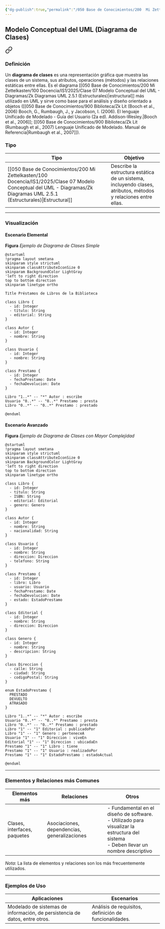 ```yaml
---
{"dg-publish":true,"permalink":"/050 Base de Conocimientos/200  Mi Zettelkasten/100 Docencia/IS1/2025/Clase 07 Modelo Conceptual del UML - Diagramas/Zk Modelo Conceptual del UML (Diagrama de Clases)/","tags":["digitalGarden","modeloConceptualUML"]}
---
```


## Modelo Conceptual del UML (Diagrama de Clases)



<div class="transclusion internal-embed is-loaded"><a class="markdown-embed-link" href="/050 Base de Conocimientos/200  Mi Zettelkasten/100 Docencia/IS1/2025/Clase 13 Diagrama de Clases (Fundamentos, Elementos, Relaciones, etc.)/Zk Diagrama de Clases (Introducción, Definición, Características y sus Usos)/#definicion" aria-label="Open link"><svg xmlns="http://www.w3.org/2000/svg" width="24" height="24" viewBox="0 0 24 24" fill="none" stroke="currentColor" stroke-width="2" stroke-linecap="round" stroke-linejoin="round" class="svg-icon lucide-link"><path d="M10 13a5 5 0 0 0 7.54.54l3-3a5 5 0 0 0-7.07-7.07l-1.72 1.71"></path><path d="M14 11a5 5 0 0 0-7.54-.54l-3 3a5 5 0 0 0 7.07 7.07l1.71-1.71"></path></svg></a><div class="markdown-embed">



### Definición

Un **diagrama de clases** es una representación gráfica que muestra las clases de un sistema, sus atributos, operaciones (métodos) y las relaciones estáticas entre ellas. Es el diagrama [[050 Base de Conocimientos/200  Mi Zettelkasten/100 Docencia/IS1/2025/Clase 07 Modelo Conceptual del UML - Diagramas/Zk Diagramas UML 2.5.1 (Estructurales)\|estructural]] más utilizado en UML y sirve como base para el análisis y diseño orientado a objetos ([[050 Base de Conocimientos/900 Biblioteca/Zk Lit (Booch et al., 2006) Booch, G., Rumbaugh, J., y Jacobson, I. (2006). El lenguaje Unificado de Modelado - Guía del Usuario (2a ed). Addison-Wesley.\|Booch et al., 2006]]; [[050 Base de Conocimientos/900 Biblioteca/Zk Lit (Rumbaugh et al., 2007) Lenguaje Unificado de Modelado. Manual de Referencia\|Rumbaugh et al., 2007]]).


</div></div>


### Tipo

| Tipo                                                    | Objetivo                                                                                                       |
| ------------------------------------------------------- | -------------------------------------------------------------------------------------------------------------- |
| [[050 Base de Conocimientos/200  Mi Zettelkasten/100 Docencia/IS1/2025/Clase 07 Modelo Conceptual del UML - Diagramas/Zk Diagramas UML 2.5.1 (Estructurales)\|Estructural]] | Describe la estructura estática de un sistema, incluyendo clases, atributos, métodos y relaciones entre ellas. |

----
### Visualización
#### Escenario Elemental

**Figura**
_Ejemplo de Diagrama de Clases Simple_
```plantuml
@startuml
!pragma layout smetana
skinparam style strictuml
skinparam classAttributeIconSize 0
skinparam BackgroundColor LightGray
'left to right direction
top to bottom direction
skinparam linetype ortho

Title Préstamos de Libros de la Biblioteca

class Libro {
  - id: Integer
  - título: String
  - editorial: String
}

class Autor {
  - id: Integer
  - nombre: String
}

class Usuario {
  - id: Integer
  - nombre: String
}

class Prestamo {
  - id: Integer
  - fechaPrestamo: Date
  - fechaDevolucion: Date
}

Libro "1..*" -- "*" Autor : escribe
Usuario "0..*" -- "0..*" Prestamo : presta
Libro "0..*" -- "0..*" Prestamo : prestado

@enduml
```

#### Escenario Avanzado
**Figura**
_Ejemplo de Diagrama de Clases con Mayor Complejidad_
```plantuml
@startuml
!pragma layout smetana
skinparam style strictuml
skinparam classAttributeIconSize 0
skinparam BackgroundColor LightGray
'left to right direction
top to bottom direction
skinparam linetype ortho

class Libro {
  - id: Integer
  - título: String
  - ISBN: String
  - editorial: Editorial
  - genero: Genero
}

class Autor {
  - id: Integer
  - nombre: String
  - nacionalidad: String
}

class Usuario {
  - id: Integer
  - nombre: String
  - direccion: Direccion
  - telefono: String
}

class Prestamo {
  - id: Integer
  - libro: Libro
  - usuario: Usuario
  - fechaPrestamo: Date
  - fechaDevolucion: Date
  - estado: EstadoPrestamo
}

class Editorial {
  - id: Integer
  - nombre: String
  - direccion: Direccion
}

class Genero {
  - id: Integer
  - nombre: String
  - descripcion: String
}

class Direccion {
  - calle: String
  - ciudad: String
  - codigoPostal: String
}

enum EstadoPrestamo {
  PRESTADO
  DEVUELTO
  ATRASADO
}

Libro "1..*" -- "*" Autor : escribe
Usuario "0..*" -- "0..*" Prestamo : presta
Libro "0..*" -- "0..*" Prestamo : prestado
Libro "1" -- "1" Editorial : publicadoPor
Libro "1" -- "1" Genero : perteneceA
Usuario "1" -- "1" Direccion : viveEn
Editorial "1" -- "1" Direccion : ubicadaEn
Prestamo "1" -- "1" Libro : tiene
Prestamo "1" -- "1" Usuario : realizadoPor
Prestamo "1" -- "1" EstadoPrestamo : estadoActual

@enduml
```

----
### Elementos y Relaciones más Comunes

| Elementos más                | Relaciones                                   | Otros                                                                                                                                    |
| ---------------------------- | -------------------------------------------- | ---------------------------------------------------------------------------------------------------------------------------------------- |
| Clases, interfaces, paquetes | Asociaciones, dependencias, generalizaciones | - Fundamental en el diseño de software.<br>- Utilizado para visualizar la estructura del sistema<br>- Deben llevar un nombre descriptivo |
_Nota_: La lista de elementos y relaciones son los más frecuentemente utilizados.

----
### Ejemplos de Uso

| Aplicaciones                                                                | Escenarios                                             |
| --------------------------------------------------------------------------- | ------------------------------------------------------ |
| Modelado de sistemas de información, de persistencia de datos, entre otros. | Análisis de requisitos, definición de funcionalidades. |

